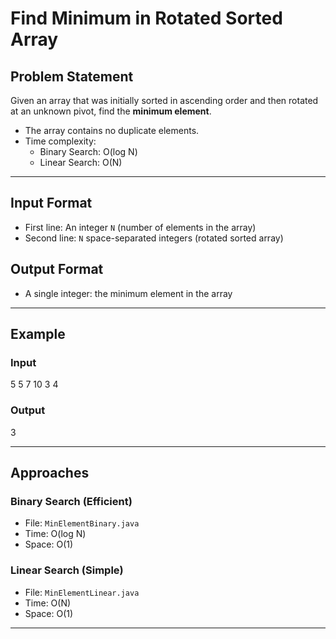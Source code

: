 #  Find Minimum in Rotated Sorted Array

##  Problem Statement

Given an array that was initially sorted in ascending order and then rotated at an unknown pivot, find the **minimum element**.

- The array contains no duplicate elements.
- Time complexity:
  - Binary Search: O(log N)
  - Linear Search: O(N)

---

##  Input Format

- First line: An integer `N` (number of elements in the array)
- Second line: `N` space-separated integers (rotated sorted array)

##  Output Format

- A single integer: the minimum element in the array

---

##  Example

### Input
5
5 7 10 3 4

### Output
3

---

## Approaches

### Binary Search (Efficient)
- File: `MinElementBinary.java`
- Time: O(log N)
- Space: O(1)

### Linear Search (Simple)
- File: `MinElementLinear.java`
- Time: O(N)
- Space: O(1)


---



